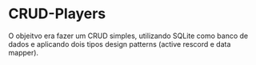 # CRUD-Players
O objeitvo era fazer um CRUD simples, utilizando SQLite como banco de dados e aplicando dois tipos design patterns (active rescord e data mapper). 
